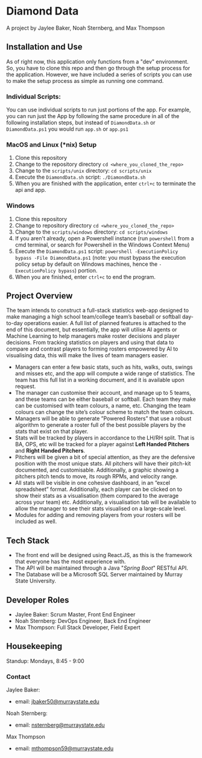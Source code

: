 # Diamond Data
A project by Jaylee Baker, Noah Sternberg, and Max Thompson

## Installation and Use
As of right now, this application only functions from a "dev" environment. So, you have to clone this repo and then go through the setup process for the application. However, we have included a series of scripts you can use to make the setup process as simple as running one command.

### Individual Scripts:
You can use individual scripts to run just portions of the app. For example, you can run just the App by following the same procedure in all of the following installation steps, but instead of `DiamondData.sh` or `DiamondData.ps1` you would run `app.sh` or `app.ps1`

### MacOS and Linux (*nix) Setup
1. Clone this repository
1. Change to the repository directory `cd <where_you_cloned_the_repo>`
1. Change to the `scripts/unix` directory: `cd scripts/unix`
1. Execute the `DiamondData.sh` script: `./DiamondData.sh`
1. When you are finished with the application, enter `ctrl+c` to terminate the api and app.

### Windows
1. Clone this repository
1. Change to repository directory `cd <where_you_cloned_the_repo>`
1. Change to the `scripts/windows` directory: `cd scripts/windows`
1. If you aren't already, open a Powershell instance (run `powershell` from a cmd terminal, or search for Powershell in the Windows Context Menu)
1. Execute the `DiamondData.ps1` script: `powershell -ExecutionPolicy bypass -File DiamondData.ps1` (note: you must bypass the execution policy setup by default on Windows machines, hence the `-ExecutionPolicy bypass`) portion.
1. When you are finished, enter `ctrl+c` to end the program.

## Project Overview
The team intends to construct a full-stack statistics web-app designed to make managing a high school team/college team’s
baseball or softball day-to-day operations easier. A full list of planned features is attached to the end of this document, but
essentially, the app will utilise AI agents or Machine Learning to help managers make roster decisions and player decisions.
From tracking statistics on players and using that data to compare and contrast players to forming rosters empowered by
AI to visualising data, this will make the lives of team managers easier.

- Managers can enter a few basic stats, such as hits, walks, outs, swings and misses etc, and the app will compute a wide
range of statistics. The team has this full list in a working document, and it is available upon request.
- The manager can customise their account, and manage up to 5 teams, and these teams can be either baseball or
softball. Each team they make can be customised with team colours, a name, etc. Changing the team colours can
change the site’s colour scheme to match the team colours.
- Managers will be able to generate ”Powered Rosters” that use a robust algorithm to generate a roster full of the best
possible players by the stats that exist on that player.
- Stats will be tracked by players in accordance to the LH/RH split. That is BA, OPS, etc will be tracked for a
player against **Left Handed Pitchers** and **Right Handed Pitchers**.
- Pitchers will be given a bit of special attention, as they are the defensive position with the most unique stats. All
pitchers will have their pitch-kit documented, and customisable. Additionally, a graphic showing a pitchers pitch tends
to move, its rough RPMs, and velocity range.
- All stats will be visible in one cohesive dashboard, in an ”excel spreadsheet” format. Additionally, each player can be
clicked on to show their stats as a visualisation (them compared to the average across your team) etc. Additionally, a
visualisation tab will be available to allow the manager to see their stats visualised on a large-scale level.
- Modules for adding and removing players from your rosters will be included as well.

## Tech Stack
- The front end will be designed using React.JS, as this is the framework that everyone has the most experience with. 
- The API will be maintained through a Java "*Spring Boot*" RESTful API.
- The Database will be a Microsoft SQL Server maintained by Murray State University.

## Developer Roles
- Jaylee Baker: Scrum Master, Front End Engineer
- Noah Sternberg: DevOps Engineer, Back End Engineer
- Max Thompson: Full Stack Developer, Field Expert

## Housekeeping
Standup: Mondays, 8:45 - 9:00

### Contact
Jaylee Baker:
- email: jbaker50@murraystate.edu

Noah Sternberg:
- email: nsternberg@murraystate.edu

Max Thompson
- email: mthompson59@murraystate.edu

